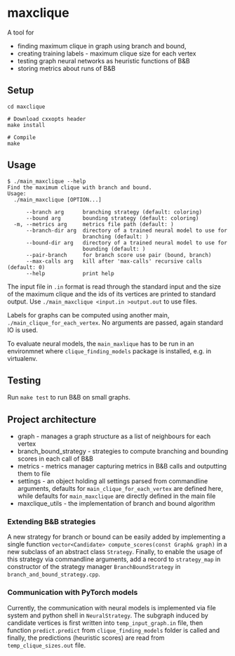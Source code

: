 # maxclique
A tool for 
* finding maximum clique in graph using branch and bound,
* creating training labels - maximum clique size for each vertex
* testing graph neural networks as heuristic functions of B&B
* storing metrics about runs of B&B

## Setup
```
cd maxclique

# Download cxxopts header
make install

# Compile
make
```

## Usage
```
$ ./main_maxclique --help
Find the maximum clique with branch and bound.
Usage:
  ./main_maxclique [OPTION...]

      --branch arg      branching strategy (default: coloring)
      --bound arg       bounding strategy (default: coloring)
  -m, --metrics arg     metrics file path (default: )
      --branch-dir arg  directory of a trained neural model to use for
                        branching (default: )
      --bound-dir arg   directory of a trained neural model to use for
                        bounding (default: )
      --pair-branch     for branch score use pair (bound, branch)
      --max-calls arg   kill after 'max-calls' recursive calls (default: 0)
      --help            print help
```

The input file in `.in` format is read through the standard input and the size of the
maximum clique and the ids of its vertices are printed to standard output.
Use `./main_maxclique <input.in >output.out` to use files.

Labels for graphs can be computed using another main, `./main_clique_for_each_vertex`.
No arguments are passed, again standard IO is used.

To evaluate neural models, the `main_maxlique` has to be run in an environmnet where 
`clique_finding_models` package is installed, e.g. in virtualenv.

## Testing
Run `make test` to run B&B on small graphs.

## Project architecture
* graph - manages a graph structure as a list of neighbours for each vertex
* branch_bound_strategy - strategies to compute branching and bounding scores in each call of B&B
* metrics - metrics manager capturing metrics in B&B calls and outputting them to file
* settings - an object holding all settings parsed from commandline arguments, defaults for
`main_clique_for_each_vertex` are defined here, while defaults for `main_maxclique`
are directly defined in the main file
* maxclique_utils - the implementation of branch and bound algorithm

### Extending B&B strategies 
A new strategy for branch or bound can be easily added by implementing a single function
`vector<Candidate> compute_scores(const Graph& graph)` in a new subclass of an abstract class 
`Strategy`. Finally, to enable the usage of this strategy via commandline arguments, add a 
record to `strategy_map` in constructor of the strategy manager `BranchBoundStrategy` in `branch_and_bound_strategy.cpp`.

### Communication with PyTorch models
Currently, the communication with neural models is implemented via file system and python shell
in `NeuralStrategy`. The subgraph induced by candidate vertices is first written into
`temp_input_graph.in` file, then function `predict.predict` from `clique_finding_models` folder
is called and finally, the predictions (heuristic scores) are read from `temp_clique_sizes.out`
file.
